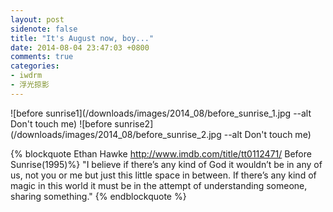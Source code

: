 ```yaml
---
layout: post
sidenote: false
title: "It's August now, boy..."
date: 2014-08-04 23:47:03 +0800
comments: true
categories:
- iwdrm
- 浮光掠影
---
```


![before sunrise1](/downloads/images/2014_08/before_sunrise_1.jpg --alt Don't touch me)
![before sunrise2](/downloads/images/2014_08/before_sunrise_2.jpg --alt Don't touch me)

{% blockquote Ethan Hawke  http://www.imdb.com/title/tt0112471/ Before Sunrise(1995)%}
"I believe if there’s any kind of God it wouldn’t be in any of us, not you or me but just this little space in between. If there’s any kind of magic in this world it must be in the attempt of understanding someone, sharing something."
{% endblockquote %}
